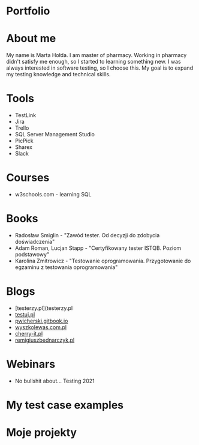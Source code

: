 # Portfolio

# About me
My name is Marta Hołda. I am master of pharmacy. Working in pharmacy didn't satisfy me enough, so I started to learning something new. I was always interested in software testing, so I choose this. My goal is to expand my testing knowledge and technical skills. 

# Tools
* TestLink
* Jira
* Trello
* SQL Server Management Studio
* PicPick
* Sharex
* Slack

# Courses
* w3schools.com - learning SQL

# Books
* Radosław Smiglin -  "Zawód tester. Od decyzji do zdobycia doświadczenia"
* Adam Roman, Lucjan Stapp - "Certyfikowany tester ISTQB. Poziom podstawowy"
* Karolina Zmitrowicz - "Testowanie oprogramowania. Przygotowanie do egzaminu z testowania oprogramowania"

# Blogs
* [testerzy.pl](testerzy.pl
* [testuj.pl](testuj.pl)
* [pwicherski.gitbook.io](pwicherski.gitbook.io)
* [wyszkolewas.com.pl](wyszkolewas.com.pl)
* [cherry-it.pl](cherry-it.pl)
* [remigiuszbednarczyk.pl](remigiuszbednarczyk.pl)

# Webinars
* No bullshit about... Testing 2021

# My test case examples

# Moje projekty
